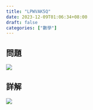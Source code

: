 ```yaml
---
title: "LPWVAK5Q"
date: 2023-12-09T01:06:34+08:00
draft: false
categories: ["數學"]
---
```

<!--more-->

## 問題
<img src="/posts/solution/LPWVAK5Q-q.png">

## 詳解
<img src="/posts/solution/LPWVAK5Q-sol.png">

